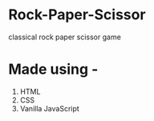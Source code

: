 # Rock-Paper-Scissor
classical rock paper scissor game

# Made using - 
1. HTML
2. CSS
3. Vanilla JavaScript
